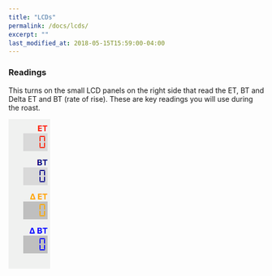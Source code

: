 ```yaml
---
title: "LCDs"
permalink: /docs/lcds/
excerpt: ""
last_modified_at: 2018-05-15T15:59:00-04:00
---
```


### Readings
 This turns on the small LCD panels on the right side that read the ET, BT and Delta ET and BT (rate of rise).  These are key readings you will use during the roast.

 ![view readings](/assets/images/gsg/view-readings.png)
